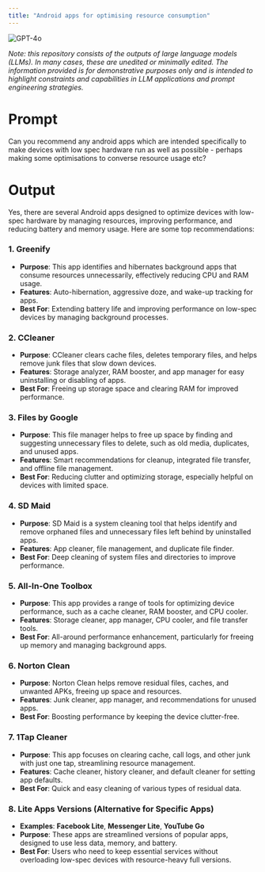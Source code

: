 ```yaml
---
title: "Android apps for optimising resource consumption"
---
```

![GPT-4o](https://img.shields.io/badge/GPT--4o-3333FF?style=for-the-badge&logo=openai&logoColor=white)



*Note: this repository consists of the outputs of large language models (LLMs). In many cases, these are unedited or minimally edited. The information provided is for demonstrative purposes only and is intended to highlight constraints and capabilities in LLM applications and prompt engineering strategies.*


# Prompt

Can you recommend any android apps which are intended  specifically to make devices with low spec hardware run as well as possible - perhaps making some optimisations to converse resource usage etc?

# Output

Yes, there are several Android apps designed to optimize devices with low-spec hardware by managing resources, improving performance, and reducing battery and memory usage. Here are some top recommendations:

### 1. **Greenify**
   - **Purpose**: This app identifies and hibernates background apps that consume resources unnecessarily, effectively reducing CPU and RAM usage.
   - **Features**: Auto-hibernation, aggressive doze, and wake-up tracking for apps.
   - **Best For**: Extending battery life and improving performance on low-spec devices by managing background processes.

### 2. **CCleaner**
   - **Purpose**: CCleaner clears cache files, deletes temporary files, and helps remove junk files that slow down devices.
   - **Features**: Storage analyzer, RAM booster, and app manager for easy uninstalling or disabling of apps.
   - **Best For**: Freeing up storage space and clearing RAM for improved performance.

### 3. **Files by Google**
   - **Purpose**: This file manager helps to free up space by finding and suggesting unnecessary files to delete, such as old media, duplicates, and unused apps.
   - **Features**: Smart recommendations for cleanup, integrated file transfer, and offline file management.
   - **Best For**: Reducing clutter and optimizing storage, especially helpful on devices with limited space.

### 4. **SD Maid**
   - **Purpose**: SD Maid is a system cleaning tool that helps identify and remove orphaned files and unnecessary files left behind by uninstalled apps.
   - **Features**: App cleaner, file management, and duplicate file finder.
   - **Best For**: Deep cleaning of system files and directories to improve performance.

### 5. **All-In-One Toolbox**
   - **Purpose**: This app provides a range of tools for optimizing device performance, such as a cache cleaner, RAM booster, and CPU cooler.
   - **Features**: Storage cleaner, app manager, CPU cooler, and file transfer tools.
   - **Best For**: All-around performance enhancement, particularly for freeing up memory and managing background apps.

### 6. **Norton Clean**
   - **Purpose**: Norton Clean helps remove residual files, caches, and unwanted APKs, freeing up space and resources.
   - **Features**: Junk cleaner, app manager, and recommendations for unused apps.
   - **Best For**: Boosting performance by keeping the device clutter-free.

### 7. **1Tap Cleaner**
   - **Purpose**: This app focuses on clearing cache, call logs, and other junk with just one tap, streamlining resource management.
   - **Features**: Cache cleaner, history cleaner, and default cleaner for setting app defaults.
   - **Best For**: Quick and easy cleaning of various types of residual data.

### 8. **Lite Apps Versions (Alternative for Specific Apps)**
   - **Examples**: **Facebook Lite**, **Messenger Lite**, **YouTube Go**
   - **Purpose**: These apps are streamlined versions of popular apps, designed to use less data, memory, and battery.
   - **Best For**: Users who need to keep essential services without overloading low-spec devices with resource-heavy full versions.

 